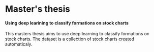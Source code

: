 # Master's thesis
#### Using deep learining to classify formations on stock charts

This masters thesis aims to use deep learning to classify formations on stock charts. The dataset is a collection of stock charts created automaticaly.